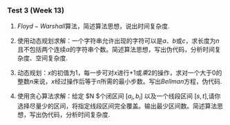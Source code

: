 ### Test 3 (Week 13)

1. $Floyd-Warshall$算法，简述算法思想，说出时间复杂度.


2. 使用动态规划求解：一个字符串允许出现的字符可以是$a$、$b$或$c$，求长度为$n$且不包括两个连续$a$的字符串个数。简述算法思想，写出伪代码，分析时间复杂度、空间复杂度.


3. 动态规划：$x$的初值为$1$，每一步可对$x$进行$+1$或$乘2$的操作，求对一个大于$0$的整数$n$来说，$x$经过操作后等于$n$所需的最小步数。写出$Bellman$方程，伪代码.


4. 使用贪心算法求解：给定 $N $个闭区间 $[a_i,b_i]$ 以及一个线段区间 $[s,t]$,请你选择尽量少的区间，将指定线段区间完全覆盖。输出最少区间数。简述算法思想，写出伪代码，分析时间复杂度.